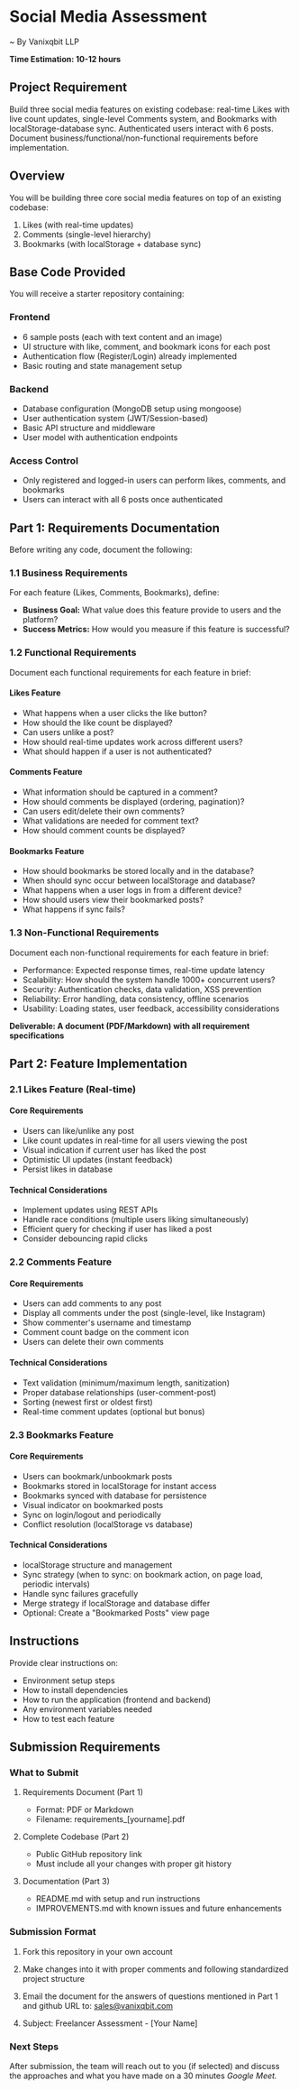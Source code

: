 # Social Media Assessment
~ By Vanixqbit LLP

**Time Estimation: 10-12 hours**

## Project Requirement

Build three social media features on existing codebase: real-time Likes with live count updates, single-level Comments system, and Bookmarks with localStorage-database sync. Authenticated users interact with 6 posts. Document business/functional/non-functional requirements before implementation.

## Overview

You will be building three core social media features on top of an existing codebase:

1. Likes (with real-time updates)
2. Comments (single-level hierarchy)
3. Bookmarks (with localStorage + database sync)

## Base Code Provided

You will receive a starter repository containing:

### Frontend

- 6 sample posts (each with text content and an image)
- UI structure with like, comment, and bookmark icons for each post
- Authentication flow (Register/Login) already implemented
- Basic routing and state management setup

### Backend

- Database configuration (MongoDB setup using mongoose)
- User authentication system (JWT/Session-based)
- Basic API structure and middleware
- User model with authentication endpoints

### Access Control

- Only registered and logged-in users can perform likes, comments, and bookmarks
- Users can interact with all 6 posts once authenticated

## Part 1: Requirements Documentation

Before writing any code, document the following:

### 1.1 Business Requirements

For each feature (Likes, Comments, Bookmarks), define:

- **Business Goal:** What value does this feature provide to users and the platform?
- **Success Metrics:** How would you measure if this feature is successful?

### 1.2 Functional Requirements

Document each functional requirements for each feature in brief:

#### Likes Feature

- What happens when a user clicks the like button?
- How should the like count be displayed?
- Can users unlike a post?
- How should real-time updates work across different users?
- What should happen if a user is not authenticated?

#### Comments Feature

- What information should be captured in a comment?
- How should comments be displayed (ordering, pagination)?
- Can users edit/delete their own comments?
- What validations are needed for comment text?
- How should comment counts be displayed?

#### Bookmarks Feature

- How should bookmarks be stored locally and in the database?
- When should sync occur between localStorage and database?
- What happens when a user logs in from a different device?
- How should users view their bookmarked posts?
- What happens if sync fails?

### 1.3 Non-Functional Requirements

Document each non-functional requirements for each feature in brief:

- Performance: Expected response times, real-time update latency
- Scalability: How should the system handle 1000+ concurrent users?
- Security: Authentication checks, data validation, XSS prevention
- Reliability: Error handling, data consistency, offline scenarios
- Usability: Loading states, user feedback, accessibility considerations

**Deliverable: A document (PDF/Markdown) with all requirement specifications**

## Part 2: Feature Implementation

### 2.1 Likes Feature (Real-time)

#### Core Requirements

- Users can like/unlike any post
- Like count updates in real-time for all users viewing the post
- Visual indication if current user has liked the post
- Optimistic UI updates (instant feedback)
- Persist likes in database

#### Technical Considerations

- Implement updates using REST APIs
- Handle race conditions (multiple users liking simultaneously)
- Efficient query for checking if user has liked a post
- Consider debouncing rapid clicks

### 2.2 Comments Feature

#### Core Requirements

- Users can add comments to any post
- Display all comments under the post (single-level, like Instagram)
- Show commenter's username and timestamp
- Comment count badge on the comment icon
- Users can delete their own comments

#### Technical Considerations

- Text validation (minimum/maximum length, sanitization)
- Proper database relationships (user-comment-post)
- Sorting (newest first or oldest first)
- Real-time comment updates (optional but bonus)

### 2.3 Bookmarks Feature

#### Core Requirements

- Users can bookmark/unbookmark posts
- Bookmarks stored in localStorage for instant access
- Bookmarks synced with database for persistence
- Visual indicator on bookmarked posts
- Sync on login/logout and periodically
- Conflict resolution (localStorage vs database)

#### Technical Considerations

- localStorage structure and management
- Sync strategy (when to sync: on bookmark action, on page load, periodic intervals)
- Handle sync failures gracefully
- Merge strategy if localStorage and database differ
- Optional: Create a "Bookmarked Posts" view page

## Instructions

Provide clear instructions on:

- Environment setup steps
- How to install dependencies
- How to run the application (frontend and backend)
- Any environment variables needed
- How to test each feature

## Submission Requirements

### What to Submit

1. Requirements Document (Part 1)

    - Format: PDF or Markdown
    - Filename: requirements_[yourname].pdf

2. Complete Codebase (Part 2)

    - Public GitHub repository link
    - Must include all your changes with proper git history

3. Documentation (Part 3)

    - README.md with setup and run instructions
    - IMPROVEMENTS.md with known issues and future enhancements

### Submission Format

1. Fork this repository in your own account

2. Make changes into it with proper comments and following standardized project structure

3. Email the document for the answers of questions mentioned in Part 1 and github URL to: <a href="mailto:sales@vanixqbit.com">sales@vanixqbit.com</a>

4. Subject: Freelancer Assessment - [Your Name]

### Next Steps

After submission, the team will reach out to you (if selected) and discuss the approaches and what you have made on a 30 minutes _Google Meet._
